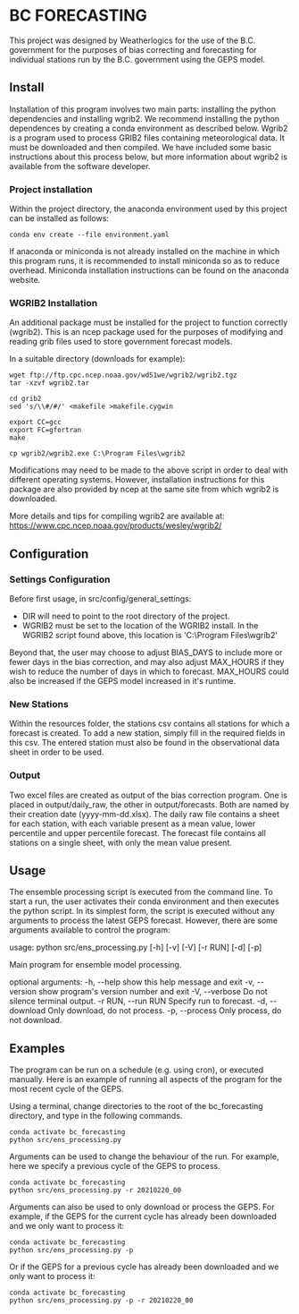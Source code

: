 # BC FORECASTING
This project was designed by Weatherlogics for the use of the B.C. government for the purposes of bias correcting and forecasting for individual stations run by the B.C. government using the GEPS model.

## Install

Installation of this program involves two main parts: installing the python dependencies and installing wgrib2. We recommend installing the python dependences by creating a conda environment as described below. Wgrib2 is a program used to process GRIB2 files containing meteorological data. It must be downloaded and then compiled. We have included some basic instructions about this process below, but more information about wgrib2 is available from the software developer.

### Project installation

Within the project directory, the anaconda environment used by this project can be installed as follows:

```
conda env create --file environment.yaml
```

If anaconda or miniconda is not already installed on the machine in which this program runs, it is recommended to install miniconda so as to reduce overhead. Miniconda installation instructions can be found on the anaconda website.

### WGRIB2 Installation
An additional package must be installed for the project to function correctly (wgrib2). This is an ncep package used for the purposes of modifying and reading grib files used to store government forecast models.

In a suitable directory (downloads for example):

```
wget ftp://ftp.cpc.ncep.noaa.gov/wd51we/wgrib2/wgrib2.tgz
tar -xzvf wgrib2.tar

cd grib2
sed 's/\\#/#/' <makefile >makefile.cygwin

export CC=gcc
export FC=gfortran
make

cp wgrib2/wgrib2.exe C:\Program Files\wgrib2
```
Modifications may need to be made to the above script in order to deal with different operating systems. However, installation instructions for this package are also provided by ncep at the same site from which wgrib2 is downloaded.

More details and tips for compiling wgrib2 are available at: https://www.cpc.ncep.noaa.gov/products/wesley/wgrib2/

## Configuration

### Settings Configuration

Before first usage, in src/config/general_settings:
- DIR will need to point to the root directory of the project.
- WGRIB2 must be set to the location of the WGRIB2 install. In the WGRIB2 script found above, this location is 'C:\Program Files\wgrib2'

Beyond that, the user may choose to adjust BIAS_DAYS to include more or fewer days in the bias correction, and may also adjust MAX_HOURS if they wish to reduce the number of days in which to forecast. MAX_HOURS could also be increased if the GEPS model increased in it's runtime.

### New Stations

Within the resources folder, the stations csv contains all stations for which a forecast is created. To add a new station, simply fill in the required fields in this csv. The entered station must also be found in the observational data sheet in order to be used.

### Output

Two excel files are created as output of the bias correction program. One is placed in output/daily_raw, the other in output/forecasts. Both are named by their creation date (yyyy-mm-dd.xlsx).
The daily raw file contains a sheet for each station, with each variable present as a mean value, lower percentile and upper percentile forecast.
The forecast file contains all stations on a single sheet, with only the mean value present.

## Usage

The ensemble processing script is executed from the command line. To start a run, the user activates their conda environment and then executes the python script. In its simplest form, the script is executed without any arguments to process the latest GEPS forecast. However, there are some arguments available to control the program:

usage: python src/ens_processing.py [-h] [-v] [-V] [-r RUN] [-d] [-p]

Main program for ensemble model processing.

optional arguments:
  -h, --help         show this help message and exit
  -v, --version      show program's version number and exit
  -V, --verbose      Do not silence terminal output.
  -r RUN, --run RUN  Specify run to forecast.
  -d, --download     Only download, do not process.
  -p, --process      Only process, do not download.

## Examples
The program can be run on a schedule (e.g. using cron), or executed manually. Here is an example of running all aspects of the program for the most recent cycle of the GEPS.

Using a terminal, change directories to the root of the bc_forecasting directory, and type in the following commands.
```
conda activate bc_forecasting
python src/ens_processing.py
```

Arguments can be used to change the behaviour of the run. For example, here we specify a previous cycle of the GEPS to process.

```
conda activate bc_forecasting
python src/ens_processing.py -r 20210220_00
```

Arguments can also be used to only download or process the GEPS. For example, if the GEPS for the current cycle has already been downloaded and we only want to process it:

```
conda activate bc_forecasting
python src/ens_processing.py -p
```

Or if the GEPS for a previous cycle has already been downloaded and we only want to process it:

```
conda activate bc_forecasting
python src/ens_processing.py -p -r 20210220_00
```